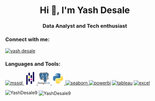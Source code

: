 <h1 align="center">Hi 👋, I'm Yash Desale</h1>
<h3 align="center">Data Analyst and Tech enthusiast</h3>

<h3 align="left">Connect with me:</h3>
<p align="left">
<a href="https://www.linkedin.com/in/connectyashdesale" target="blank"><img align="center" src="https://raw.githubusercontent.com/rahuldkjain/github-profile-readme-generator/master/src/images/icons/Social/linked-in-alt.svg" alt="yash desale" height="30" width="40" /></a>
</p>

<h3 align="left">Languages and Tools:</h3>
<p align="left"> <a href="https://www.microsoft.com/en-us/sql-server" target="_blank" rel="noreferrer"> <img src="https://www.svgrepo.com/show/303229/microsoft-sql-server-logo.svg" alt="mssql" width="40" height="40"/> </a> <a href="https://pandas.pydata.org/" target="_blank" rel="noreferrer"> <img src="https://raw.githubusercontent.com/devicons/devicon/2ae2a900d2f041da66e950e4d48052658d850630/icons/pandas/pandas-original.svg" alt="pandas" width="40" height="40"/> </a> <a href="https://www.postgresql.org" target="_blank" rel="noreferrer"> <img src="https://raw.githubusercontent.com/devicons/devicon/master/icons/postgresql/postgresql-original-wordmark.svg" alt="postgresql" width="40" height="40"/> </a> <a href="https://www.python.org" target="_blank" rel="noreferrer"> <img src="https://raw.githubusercontent.com/devicons/devicon/master/icons/python/python-original.svg" alt="python" width="40" height="40"/> </a> <a href="https://seaborn.pydata.org/" target="_blank" rel="noreferrer"> <img src="https://seaborn.pydata.org/_images/logo-mark-lightbg.svg" alt="seaborn" width="40" height="40"/> </a><a href="https://www.microsoft.com/en-us/power-platform/products/power-bi" target="_blank" rel="noreferrer"> <img src="https://upload.wikimedia.org/wikipedia/commons/c/cf/New_Power_BI_Logo.svg" alt="powerbi" width="40" height="40"/></a> <a href="https://public.tableau.com/app/discover" target="_blank" rel="noreferrer"><img src="https://cdnlogo.com/logos/t/73/tableau-software.svg" alt="tableau" width="40" height="40"/></a> <a href="https://www.microsoft.com/en-in/microsoft-365/excel" target="_blank" rel="noreferrer"> <img src="https://upload.wikimedia.org/wikipedia/commons/3/34/Microsoft_Office_Excel_%282019%E2%80%93present%29.svg" alt="excel" width="40" height="40"/> </a></p>

<p><img align="left" src="https://github-readme-stats.vercel.app/api/top-langs?username=YashDesale9&show_icons=true&locale=en&layout=compact" alt="YashDesale9" /></p>

<p>&nbsp;<img align="center" src="https://github-readme-stats.vercel.app/api?username=YashDesale9&show_icons=true&locale=en" alt="YashDesale9" /></p>
